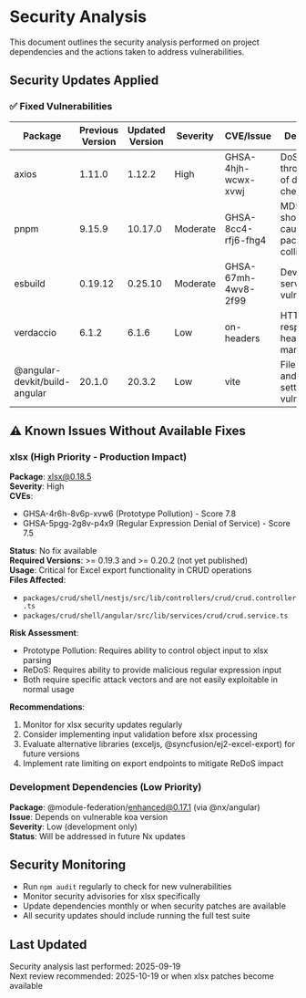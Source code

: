 # Security Analysis

This document outlines the security analysis performed on project dependencies and the actions taken to address vulnerabilities.

## Security Updates Applied

### ✅ Fixed Vulnerabilities

| Package | Previous Version | Updated Version | Severity | CVE/Issue | Description |
|---------|------------------|-----------------|----------|-----------|-------------|
| axios | 1.11.0 | 1.12.2 | High | GHSA-4hjh-wcwx-xvwj | DoS attack through lack of data size check |
| pnpm | 9.15.9 | 10.17.0 | Moderate | GHSA-8cc4-rfj6-fhg4 | MD5 path shortening causes packet path collision |
| esbuild | 0.19.12 | 0.25.10 | Moderate | GHSA-67mh-4wv8-2f99 | Development server vulnerability |
| verdaccio | 6.1.2 | 6.1.6 | Low | on-headers | HTTP response header manipulation |
| @angular-devkit/build-angular | 20.1.0 | 20.3.2 | Low | vite | File serving and FS settings vulnerabilities |

## ⚠️ Known Issues Without Available Fixes

### xlsx (High Priority - Production Impact)

**Package**: xlsx@0.18.5  
**Severity**: High  
**CVEs**: 
- GHSA-4r6h-8v6p-xvw6 (Prototype Pollution) - Score 7.8
- GHSA-5pgg-2g8v-p4x9 (Regular Expression Denial of Service) - Score 7.5

**Status**: No fix available  
**Required Versions**: >= 0.19.3 and >= 0.20.2 (not yet published)  
**Usage**: Critical for Excel export functionality in CRUD operations  
**Files Affected**:
- `packages/crud/shell/nestjs/src/lib/controllers/crud/crud.controller.ts`
- `packages/crud/shell/angular/src/lib/services/crud/crud.service.ts`

**Risk Assessment**:
- Prototype Pollution: Requires ability to control object input to xlsx parsing
- ReDoS: Requires ability to provide malicious regular expression input
- Both require specific attack vectors and are not easily exploitable in normal usage

**Recommendations**:
1. Monitor for xlsx security updates regularly
2. Consider implementing input validation before xlsx processing
3. Evaluate alternative libraries (exceljs, @syncfusion/ej2-excel-export) for future versions
4. Implement rate limiting on export endpoints to mitigate ReDoS impact

### Development Dependencies (Low Priority)

**Package**: @module-federation/enhanced@0.17.1 (via @nx/angular)  
**Issue**: Depends on vulnerable koa version  
**Severity**: Low (development only)  
**Status**: Will be addressed in future Nx updates

## Security Monitoring

- Run `npm audit` regularly to check for new vulnerabilities
- Monitor security advisories for xlsx specifically
- Update dependencies monthly or when security patches are available
- All security updates should include running the full test suite

## Last Updated

Security analysis last performed: 2025-09-19  
Next review recommended: 2025-10-19 or when xlsx patches become available